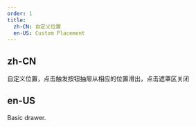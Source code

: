 ```yaml
---
order: 1
title:
  zh-CN: 自定义位置
  en-US: Custom Placement
---
```


## zh-CN

自定义位置，点击触发按钮抽屉从相应的位置滑出，点击遮罩区关闭

## en-US

Basic drawer.
